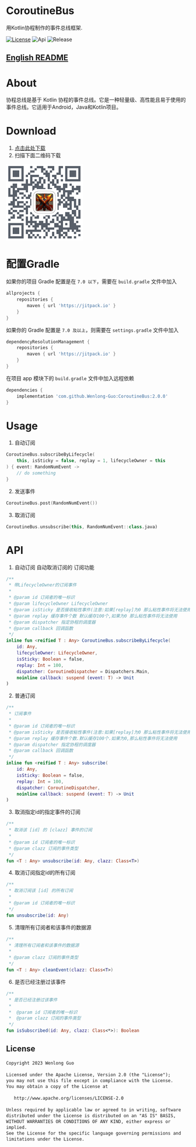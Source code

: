 # CoroutineBus
用Kotlin协程制作的事件总线框架.

[![License](https://img.shields.io/github/license/Wenlong-Guo/CoroutineBus)](https://github.com/Wenlong-Guo/Dimens-Generating/blob/master/LICENSE)
![Api](https://img.shields.io/badge/API-14+-brightgreen.svg)
![Release](https://img.shields.io/github/v/release/Wenlong-Guo/CoroutineBus?include_prereleases)

## [English README](README.md)

# About
协程总线是基于 Kotlin 协程的事件总线。它是一种轻量级、高性能且易于使用的事件总线。它适用于Android，Java和Kotlin项目。

# Download
1. [点击此处下载](https://bintray.com/wenlong-guo/maven/CoroutineBus/_latestVersion)
2. 扫描下面二维码下载

![download](release/QRcode.png)

# 配置Gradle

如果你的项目 Gradle 配置是在 `7.0 以下`，需要在 `build.gradle` 文件中加入
```groovy
allprojects {
    repositories {
        maven { url 'https://jitpack.io' }
    }
}
```

如果你的 Gradle 配置是 `7.0 及以上`，则需要在 `settings.gradle` 文件中加入
```groovy
dependencyResolutionManagement {
    repositories {
        maven { url 'https://jitpack.io' }
    }
}
```

在项目 app 模块下的 `build.gradle` 文件中加入远程依赖
```groovy
dependencies {
    implementation 'com.github.Wenlong-Guo:CoroutineBus:2.0.0'
}
```

# Usage

1. 自动订阅
```kotlin
CoroutineBus.subscribeByLifecycle(
    this, isSticky = false, replay = 1, lifecycleOwner = this
) { event: RandomNumEvent ->
    // do something
}
```

2. 发送事件
```kotlin
CoroutineBus.post(RandomNumEvent())
```

3. 取消订阅
```kotlin
CoroutineBus.unsubscribe(this, RandomNumEvent::class.java)
```

# API
1. 自动订阅 自动取消订阅的 订阅功能
```kotlin
/**
 * 带LifecycleOwner的订阅事件
 *
 * @param id 订阅者的唯一标识
 * @param lifecycleOwner LifecycleOwner
 * @param isSticky 是否接收粘性事件(注意:如果[replay]为0 那么粘性事件将无法使用)
 * @param replay 缓存事件个数 默认缓存100个,如果为0 那么粘性事件将无法使用
 * @param dispatcher 指定协程的调度器
 * @param callback 回调函数
 */
inline fun <reified T : Any> CoroutineBus.subscribeByLifecycle(
    id: Any,
    lifecycleOwner: LifecycleOwner,
    isSticky: Boolean = false,
    replay: Int = 100,
    dispatcher: CoroutineDispatcher = Dispatchers.Main,
    noinline callback: suspend (event: T) -> Unit
) 
```

2. 普通订阅
```kotlin
/**
 * 订阅事件
 *
 * @param id 订阅者的唯一标识
 * @param isSticky 是否接收粘性事件(注意:如果[replay]为0 那么粘性事件将无法使用)
 * @param replay 缓存事件个数.默认缓存100个.如果为0,那么粘性事件将无法使用
 * @param dispatcher 指定协程的调度器
 * @param callback 回调函数
 */
inline fun <reified T : Any> subscribe(
    id: Any,
    isSticky: Boolean = false,
    replay: Int = 100,
    dispatcher: CoroutineDispatcher,
    noinline callback: suspend (event: T) -> Unit
)
```

3. 取消指定id的指定事件的订阅
```kotlin
/**
 * 取消该 [id] 的 [clazz] 事件的订阅
 *
 * @param id 订阅者的唯一标识
 * @param clazz 订阅的事件类型
 */
fun <T : Any> unsubscribe(id: Any, clazz: Class<T>)
```

4. 取消订阅指定id的所有订阅
```kotlin
/**
 * 取消订阅该 [id] 的所有订阅
 *
 * @param id 订阅者的唯一标识
 */
fun unsubscribe(id: Any) 
```

5. 清理所有订阅者和该事件的数据源
```kotlin
/**
 * 清理所有订阅者和该事件的数据源
 *
 * @param clazz 订阅的事件类型
 */
fun <T : Any> cleanEvent(clazz: Class<T>)
```

6. 是否已经注册过该事件
```kotlin
/**
 * 是否已经注册过该事件
 *
 *  @param id 订阅者的唯一标识
 *  @param clazz 订阅的事件类型
 */
fun isSubscribed(id: Any, clazz: Class<*>): Boolean 
```

License
-------

    Copyright 2023 Wenlong Guo

    Licensed under the Apache License, Version 2.0 (the "License");
    you may not use this file except in compliance with the License.
    You may obtain a copy of the License at

       http://www.apache.org/licenses/LICENSE-2.0

    Unless required by applicable law or agreed to in writing, software
    distributed under the License is distributed on an "AS IS" BASIS,
    WITHOUT WARRANTIES OR CONDITIONS OF ANY KIND, either express or implied.
    See the License for the specific language governing permissions and
    limitations under the License.

